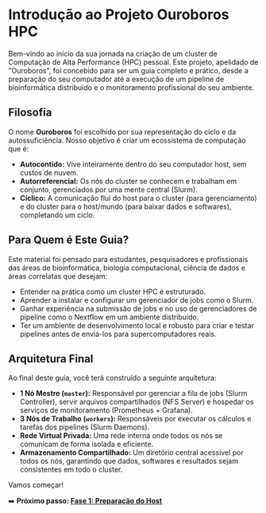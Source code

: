 # Introdução ao Projeto Ouroboros HPC

Bem-vindo ao início da sua jornada na criação de um cluster de Computação de Alta Performance (HPC) pessoal. Este projeto, apelidado de "Ouroboros", foi concebido para ser um guia completo e prático, desde a preparação do seu computador até a execução de um pipeline de bioinformática distribuído e o monitoramento profissional do seu ambiente.

## Filosofia

O nome **Ouroboros** foi escolhido por sua representação do ciclo e da autossuficiência. Nosso objetivo é criar um ecossistema de computação que é:
-   **Autocontido:** Vive inteiramente dentro do seu computador host, sem custos de nuvem.
-   **Autorreferencial:** Os nós do cluster se conhecem e trabalham em conjunto, gerenciados por uma mente central (Slurm).
-   **Cíclico:** A comunicação flui do host para o cluster (para gerenciamento) e do cluster para o host/mundo (para baixar dados e softwares), completando um ciclo.

## Para Quem é Este Guia?

Este material foi pensado para estudantes, pesquisadores e profissionais das áreas de bioinformática, biologia computacional, ciência de dados e áreas correlatas que desejam:
-   Entender na prática como um cluster HPC é estruturado.
-   Aprender a instalar e configurar um gerenciador de jobs como o Slurm.
-   Ganhar experiência na submissão de jobs e no uso de gerenciadores de pipeline como o Nextflow em um ambiente distribuído.
-   Ter um ambiente de desenvolvimento local e robusto para criar e testar pipelines antes de enviá-los para supercomputadores reais.

## Arquitetura Final

Ao final deste guia, você terá construído a seguinte arquitetura:

-   **1 Nó Mestre (`master`):** Responsável por gerenciar a fila de jobs (Slurm Controller), servir arquivos compartilhados (NFS Server) e hospedar os serviços de monitoramento (Prometheus + Grafana).
-   **3 Nós de Trabalho (`workers`):** Responsáveis por executar os cálculos e tarefas dos pipelines (Slurm Daemons).
-   **Rede Virtual Privada:** Uma rede interna onde todos os nós se comunicam de forma isolada e eficiente.
-   **Armazenamento Compartilhado:** Um diretório central acessível por todos os nós, garantindo que dados, softwares e resultados sejam consistentes em todo o cluster.

Vamos começar!

➡️ **Próximo passo: [Fase 1: Preparação do Host](01_preparacao_host.md)**
